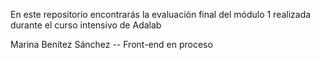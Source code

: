 En este repositorio encontrarás la evaluación final del módulo 1 realizada durante el curso intensivo de Adalab

Marina Benítez Sánchez -- Front-end en proceso
